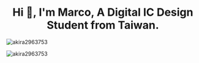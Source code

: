 <h1 align="center">Hi 👋, I'm Marco, A Digital IC Design Student from Taiwan.</h1>
  
<p>
  &nbsp;<img align="left" src="https://github-readme-stats.vercel.app/api?username=akira2963753&show_icons=true&locale=en&theme=tokyonight" alt="akira2963753" />
</p>  
<p>
  <img align="left" src="https://github-readme-stats.vercel.app/api/top-langs?username=akira2963753&show_icons=true&locale=en&layout=compact&theme=tokyonight" alt="akira2963753" />  
</p>  

  

